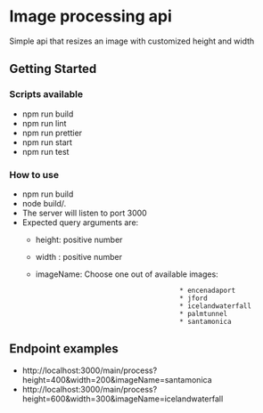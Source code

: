 # Image processing api

Simple api that resizes an image with customized height and width

## Getting Started

### Scripts available 

* npm run build
* npm run lint
* npm run prettier
* npm run start
* npm run test

### How to use

* npm run build
* node build/.
* The server will listen to port 3000
* Expected query arguments are:
   * height: positive number
   * width : positive number
   * imageName: Choose one out of available images:
   
                                             * encenadaport
                                             * jford
                                             * icelandwaterfall
                                             * palmtunnel
                                             * santamonica
   
## Endpoint examples

* http://localhost:3000/main/process?height=400&width=200&imageName=santamonica
* http://localhost:3000/main/process?height=600&width=300&imageName=icelandwaterfall
